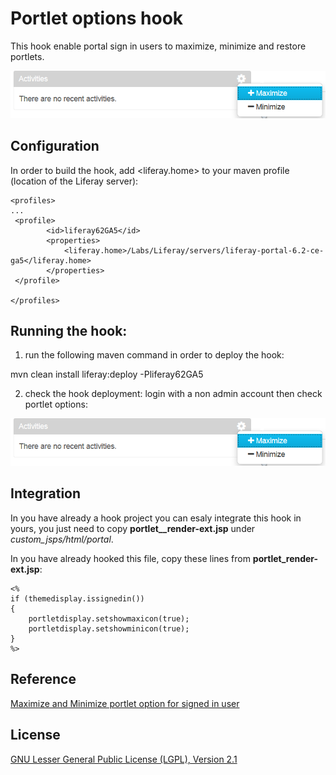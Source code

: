 # Portlet options hook
This hook enable portal sign in users to maximize, minimize and restore portlets.

![Portlet options](/screenshots/portlet-options.png?raw=true "Portlet options")

## Configuration

In order to build the hook, add <liferay.home> to your maven profile (location of the Liferay server):
	
	<profiles> 
	...
	 <profile>
			<id>liferay62GA5</id>
            <properties>
				<liferay.home>/Labs/Liferay/servers/liferay-portal-6.2-ce-ga5</liferay.home>
            </properties>	
	 </profile>
	
	</profiles>

## Running the hook:

1) run the following maven command in order to deploy the hook:

mvn clean install liferay:deploy -Pliferay62GA5

2) check the hook deployment: login with a non admin account then check portlet options:

![Portlet options](/screenshots/portlet-options.png?raw=true "Portlet options")

## Integration
In you have already a hook project you can esaly integrate this hook in yours, you just need to copy **portlet__render-ext.jsp** under *custom_jsps/html/portal*.

In you have already hooked this file, copy these lines from **portlet_render-ext.jsp**:
    
    
    <%
    if (themedisplay.issignedin()) 
    { 
    	portletdisplay.setshowmaxicon(true);
    	portletdisplay.setshowminicon(true); 
    } 
    %>

## Reference

[Maximize and Minimize portlet option for signed in user](https://www.liferay.com/fr/web/jd.neha/blog/-/blogs/maximize-and-minimize-portlet-option-for-signed-in-use)

## License

[GNU Lesser General Public License (LGPL), Version 2.1](http://www.gnu.org/licenses/old-licenses/lgpl-2.1.txt)

